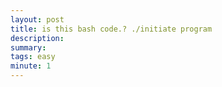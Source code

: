 ```yaml
---
layout: post
title: is this bash code.? ./initiate program
description: 
summary: 
tags: easy
minute: 1
---
```


